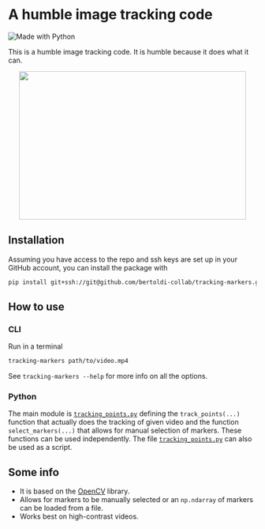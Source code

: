 # A humble image tracking code

![Made with Python](https://img.shields.io/badge/Made%20with-Python-blue?logo=python&logoColor=ecf0f1&labelColor=34495e)

This is a humble image tracking code.
It is humble because it does what it can.

<p align="center">
  <img width="460" height="300" src="examples/spaceman.gif">
</p>

## Installation

Assuming you have access to the repo and ssh keys are set up in your GitHub account, you can install the package with

```bash
pip install git+ssh://git@github.com/bertoldi-collab/tracking-markers.git@main
```

## How to use

### CLI

Run in a terminal

```bash
tracking-markers path/to/video.mp4
```

See `tracking-markers --help` for more info on all the options.

### Python

The main module is [`tracking_points.py`](tracking_markers/tracking_points.py) defining the `track_points(...)` function that actually does the tracking of given video and the function `select_markers(...)` that allows for manual selection of markers.
These functions can be used independently.
The file [`tracking_points.py`](tracking_markers/tracking_points.py) can also be used as a script.

## Some info

- It is based on the [OpenCV](https://opencv.org/) library.
- Allows for markers to be manually selected or an `np.ndarray` of markers can be loaded from a file.
- Works best on high-contrast videos.
